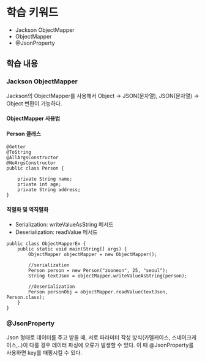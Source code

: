 # 학습 키워드

- Jackson ObjectMapper
- ObjectMapper
- @JsonProperty

## 학습 내용

### Jackson ObjectMapper

Jackson의 ObjectMapper를 사용해서 Object -> JSON(문자열), JSON(문자열) -> Object 변환이 가능하다.

#### ObjectMapper 사용법

#### Person 클래스

```
@Getter
@ToString
@AllArgsConstructor
@NoArgsConstructor
public class Person {

    private String name;
    private int age;
    private String address;
}

```

#### 직렬화 및 역직렬화

- Serialization: writeValueAsString 메서드
- Deserialization: readValue 메서드

```
public class ObjectMapperEx {
    public static void main(String[] args) {
        ObjectMapper objectMapper = new ObjectMapper();

        //serialization
        Person person = new Person("zooneon", 25, "seoul");
        String textJson = objectMapper.writeValueAsString(person);

        //deserialization
        Person personObj = objectMapper.readValue(textJson, Person.class);
    }
}
```

### @JsonProperty

Json 형태로 데이터를 주고 받을 때, 서로 파라미터 작성 방식(카멜케이스, 스네이크케이스,..)이 다를 경우 데이터 파싱에 오류가 발생할 수 있다. 이 때 @JsonProperty를 사용하면 key를 매핑시킬 수 있다.
